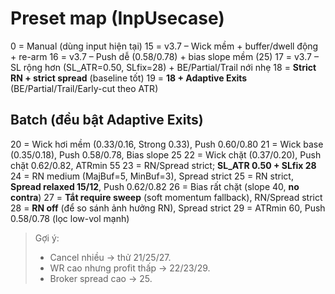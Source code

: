 # Preset map (InpUsecase)

0  = Manual (dùng input hiện tại)
15 = v3.7 – Wick mềm + buffer/dwell động + re-arm
16 = v3.7 – Push dễ (0.58/0.78) + bias slope mềm (25)
17 = v3.7 – SL rộng hơn (SL_ATR=0.50, SLfix=28) + BE/Partial/Trail nới nhẹ
18 = **Strict RN + strict spread** (baseline tốt)
19 = **18 + Adaptive Exits** (BE/Partial/Trail/Early-cut theo ATR)

## Batch (đều bật Adaptive Exits)
20 = Wick hơi mềm (0.33/0.16, Strong 0.33), Push 0.60/0.80
21 = Wick base (0.35/0.18), Push 0.58/0.78, Bias slope 25
22 = Wick chặt (0.37/0.20), Push chặt 0.62/0.82, ATRmin 55
23 = RN/Spread strict; **SL_ATR 0.50 + SLfix 28**
24 = RN medium (MajBuf=5, MinBuf=3), Spread strict
25 = RN strict, **Spread relaxed 15/12**, Push 0.62/0.82
26 = Bias rất chặt (slope 40, **no contra**)
27 = **Tắt require sweep** (soft momentum fallback), RN/Spread strict
28 = **RN off** (để so sánh ảnh hưởng RN), Spread strict
29 = ATRmin 60, Push 0.58/0.78 (lọc low-vol mạnh)

> Gợi ý:
> - Cancel nhiều → thử 21/25/27.
> - WR cao nhưng profit thấp → 22/23/29.
> - Broker spread cao → 25.
